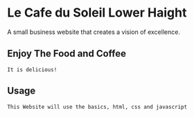 # Le Cafe du Soleil Lower Haight 

A small business website that creates a vision of excellence.

## Enjoy The Food and Coffee


```
It is delicious!
```

## Usage

```
This Website will use the basics, html, css and javascript
```

